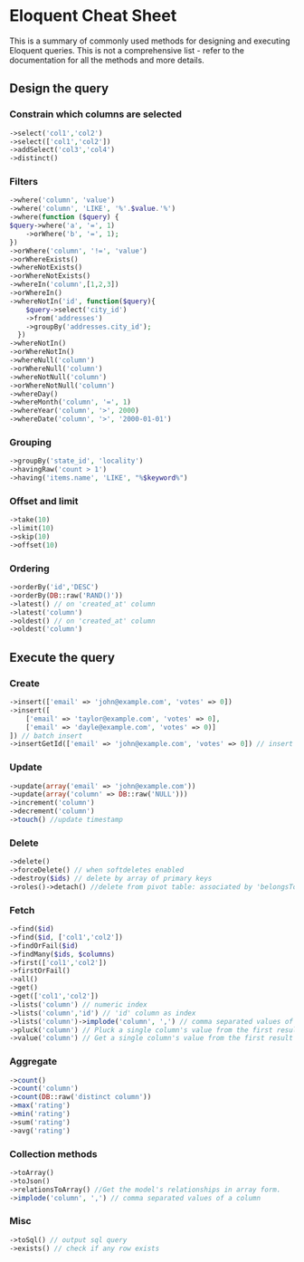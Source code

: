 # Eloquent Cheat Sheet
This is a summary of commonly used methods for designing and executing Eloquent queries. This is not a comprehensive list - refer to the documentation for all the methods and more details.

## Design the query

### Constrain which columns are selected
```php
->select('col1','col2')
->select(['col1','col2'])
->addSelect('col3','col4')
->distinct()
```
  
### Filters
```php
->where('column', 'value')
->where('column', 'LIKE', '%'.$value.'%')
->where(function ($query) {
$query->where('a', '=', 1)
    ->orWhere('b', '=', 1);
})
->orWhere('column', '!=', 'value')
->orWhereExists()
->whereNotExists()
->orWhereNotExists()  
->whereIn('column',[1,2,3])
->orWhereIn()
->whereNotIn('id', function($query){
    $query->select('city_id')
    ->from('addresses')
    ->groupBy('addresses.city_id');
  })
->whereNotIn()
->orWhereNotIn()
->whereNull('column')
->orWhereNull('column')
->whereNotNull('column') 
->orWhereNotNull('column') 
->whereDay()
->whereMonth('column', '=', 1) 
->whereYear('column', '>', 2000)
->whereDate('column', '>', '2000-01-01')
```

### Grouping
```php
->groupBy('state_id', 'locality')
->havingRaw('count > 1')
->having('items.name', 'LIKE', "%$keyword%")
```

### Offset and limit 
```php
->take(10)
->limit(10)
->skip(10)
->offset(10)
```
  

### Ordering
```php
->orderBy('id','DESC')
->orderBy(DB::raw('RAND()'))
->latest() // on 'created_at' column
->latest('column')
->oldest() // on 'created_at' column
->oldest('column')
```


## Execute the query 

### Create
```php
->insert(['email' => 'john@example.com', 'votes' => 0])
->insert([   
    ['email' => 'taylor@example.com', 'votes' => 0],
    ['email' => 'dayle@example.com', 'votes' => 0)]
]) // batch insert
->insertGetId(['email' => 'john@example.com', 'votes' => 0]) // insert and return id
```

### Update
```php
->update(array('email' => 'john@example.com'))
->update(array('column' => DB::raw('NULL')))
->increment('column')
->decrement('column')
->touch() //update timestamp
```
  
### Delete
```php
->delete()
->forceDelete() // when softdeletes enabled
->destroy($ids) // delete by array of primary keys
->roles()->detach() //delete from pivot table: associated by 'belongsToMany'
```
  
### Fetch
```php
->find($id)
->find($id, ['col1','col2'])
->findOrFail($id)
->findMany($ids, $columns)
->first(['col1','col2'])
->firstOrFail()
->all()
->get()
->get(['col1','col2'])
->lists('column') // numeric index
->lists('column','id') // 'id' column as index
->lists('column')->implode('column', ',') // comma separated values of a column
->pluck('column') // Pluck a single column's value from the first result of a query.
->value('column') // Get a single column's value from the first result of a query.
```
  
### Aggregate
```php
->count()
->count('column')
->count(DB::raw('distinct column'))
->max('rating')
->min('rating')
->sum('rating')
->avg('rating')
```

### Collection methods
 ```php
->toArray()
->toJson()
->relationsToArray() //Get the model's relationships in array form.
->implode('column', ',') // comma separated values of a column
```

### Misc
```php
->toSql() // output sql query
->exists() // check if any row exists
```